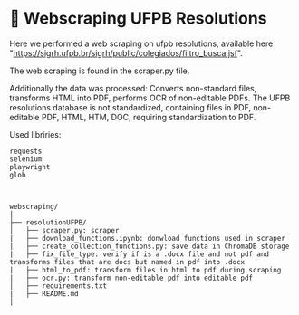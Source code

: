 # 📌 Webscraping UFPB Resolutions


Here we performed a web scraping on ufpb resolutions, available here "https://sigrh.ufpb.br/sigrh/public/colegiados/filtro_busca.jsf".

The web scraping is found in the scraper.py file.

Additionally the data was processed:
    Converts non-standard files, transforms HTML into PDF, performs OCR of non-editable PDFs. The UFPB resolutions database is not standardized, containing files in PDF, non-editable PDF, HTML, HTM, DOC, requiring standardization to PDF.


Used libriries:

    requests
    selenium
    playwright
    glob


    
    webscraping/
    │
    ├── resolutionUFPB/
    │   ├── scraper.py: scraper
    |   ├── download_functions.ipynb: donwload functions used in scraper
    |   ├── create_collection_functions.py: save data in ChromaDB storage
    |   ├── fix_file_type: verify if is a .docx file and not pdf and transforms files that are docs but named in pdf into .docx
    |   ├── html_to_pdf: transform files in html to pdf during scraping
    |   ├── ocr.py: transform non-editable pdf into editable pdf
    │   ├── requirements.txt
    |   ├── README.md
    │

